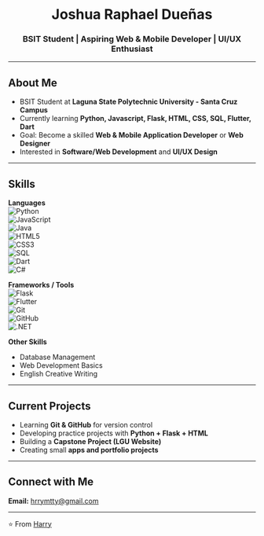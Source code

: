 <h1 align="center">Joshua Raphael Dueñas</h1>
<h3 align="center">BSIT Student | Aspiring Web & Mobile Developer | UI/UX Enthusiast</h3>

---

## About Me  
- BSIT Student at **Laguna State Polytechnic University - Santa Cruz Campus**  
- Currently learning **Python, Javascript, Flask, HTML, CSS, SQL, Flutter, Dart**  
- Goal: Become a skilled **Web & Mobile Application Developer** or **Web Designer**  
- Interested in **Software/Web Development** and **UI/UX Design**

---

## Skills  

**Languages**  
![Python](https://img.shields.io/badge/-Python-3776AB?logo=python&logoColor=white)  
![JavaScript](https://img.shields.io/badge/-JavaScript-F7DF1E?logo=javascript&logoColor=black)  
![Java](https://img.shields.io/badge/-Java-007396?logo=java&logoColor=white)  
![HTML5](https://img.shields.io/badge/-HTML5-E34F26?logo=html5&logoColor=white)  
![CSS3](https://img.shields.io/badge/-CSS3-1572B6?logo=css3&logoColor=white)  
![SQL](https://img.shields.io/badge/-SQL-4479A1?logo=mysql&logoColor=white)  
![Dart](https://img.shields.io/badge/-Dart-0175C2?logo=dart&logoColor=white)  
![C#](https://img.shields.io/badge/-C%23-239120?logo=c-sharp&logoColor=white)  

**Frameworks / Tools**  
![Flask](https://img.shields.io/badge/-Flask-000000?logo=flask&logoColor=white)  
![Flutter](https://img.shields.io/badge/-Flutter-02569B?logo=flutter&logoColor=white)  
![Git](https://img.shields.io/badge/-Git-F05032?logo=git&logoColor=white)  
![GitHub](https://img.shields.io/badge/-GitHub-181717?logo=github&logoColor=white)  
![.NET](https://img.shields.io/badge/-.NET-512BD4?logo=dotnet&logoColor=white)  

**Other Skills**  
- Database Management  
- Web Development Basics  
- English Creative Writing  

---

## Current Projects  
- Learning **Git & GitHub** for version control  
- Developing practice projects with **Python + Flask + HTML**  
- Building a **Capstone Project (LGU Website)**  
- Creating small **apps and portfolio projects**  

---

## Connect with Me  
**Email:** [hrrymtty@gmail.com](mailto:hrrymtty@gmail.com)  

---

⭐️ From [Harry](https://github.com/YOUR-USERNAME)
